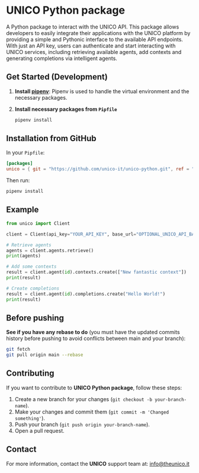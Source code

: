 # UNICO Python package

A Python package to interact with the UNICO API. This package allows developers to easily integrate their applications
with the UNICO platform by providing a simple and
Pythonic interface to the available API endpoints. With just an API key, users can authenticate and start interacting
with UNICO services, including retrieving available agents, add contexts and generating completions via intelligent
agents.

## Get Started (Development)

1. **Install [pipenv](https://pipenv.pypa.io/en/latest/installation.html)**:
   Pipenv is used to handle the virtual environment and the necessary packages.

2. **Install necessary packages from `Pipfile`**

   ```bash
   pipenv install
   ```

## Installation from GitHub

In your `Pipfile`:

```toml
[packages]
unico = { git = "https://github.com/unico-it/unico-python.git", ref = "main" }
```

Then run:

```bash
pipenv install
```

## Example

```python
from unico import Client

client = Client(api_key="YOUR_API_KEY", base_url="OPTIONAL_UNICO_API_BASE_URL")

# Retrieve agents
agents = client.agents.retrieve()
print(agents)

# Add some contexts
result = client.agent(id).contexts.create(["New fantastic context"])
print(result)

# Create completions
result = client.agent(id).completions.create("Hello World!")
print(result)
```

## Before pushing

**See if you have any rebase to do** (you must have the updated commits history before pushing to avoid conflicts
between main and your branch):

```sh
git fetch
git pull origin main --rebase
```

## Contributing

If you want to contribute to **UNICO Python package**, follow these steps:

1. Create a new branch for your changes (`git checkout -b your-branch-name`).
2. Make your changes and commit them (`git commit -m 'Changed something'`).
3. Push your branch (`git push origin your-branch-name`).
4. Open a pull request.

## Contact

For more information, contact the **UNICO** support team at: info@theunico.it
